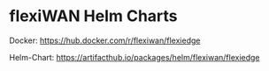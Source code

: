 flexiWAN Helm Charts
====================

Docker:
https://hub.docker.com/r/flexiwan/flexiedge

Helm-Chart:
https://artifacthub.io/packages/helm/flexiwan/flexiedge
